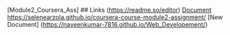 [Module2_Coursera_Ass] ## Links (https://readme.so/editor)
[Document](https://naveenkumar-7816.github.io/Web_Development)
https://selenearzola.github.io/coursera-course-module2-assignment/
[New Document] (https://naveenkumar-7816.github.io/Web_Developement/)

